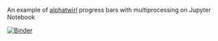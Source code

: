 An example of [alphatwirl](https://github.com/alphatwirl/alphatwirl) progress bars with multiprocessing on Jupyter Notebook

[![Binder](https://mybinder.org/badge_logo.svg)](https://mybinder.org/v2/gh/TaiSakuma/notebook-test-alphatwirl-progressbars-2019-02/master?filepath=test_progressbar.ipynb)

